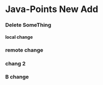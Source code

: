 # Java-Points New Add
### Delete SomeThing
#### local change
### remote change
### chang 2
### B change